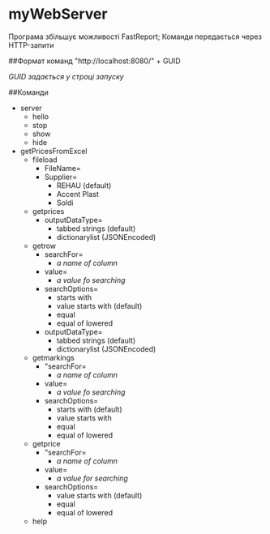 # myWebServer
Програма збільшує можливості FastReport; Команди передається через HTTP-запити

##Формат команд
"http://localhost:8080/" + GUID

*GUID задається у строці запуску*


##Команди
+ server
  + hello
  + stop
  + show
  + hide
+ getPricesFromExcel
  + fileload
    + FileName=
    + Supplier=
      + REHAU (default)
      + Accent Plast
      + Soldi
  + getprices
    + outputDataType=
      + tabbed strings (default)
      + dictionarylist (JSONEncoded)
  + getrow
    + searchFor= 
      + *a name of column*
    + value=
      + *a value fo searching*
    + searchOptions=
      + starts with
      + value starts with (default)
      + equal
      + equal of lowered
    + outputDataType=
      + tabbed strings (default)
      + dictionarylist (JSONEncoded)
  + getmarkings
    + "searchFor= 
      + *a name of column*
    + value= 
      + *a value fo searching*
    + searchOptions=
      + starts with (default)
      + value starts with
      + equal
      + equal of lowered
  + getprice
    + "searchFor= 
      + *a name of column*
    + value= 
      + *a value for searching*
    + searchOptions=
      + value starts with (default)
      + equal
      + equal of lowered
  + help
